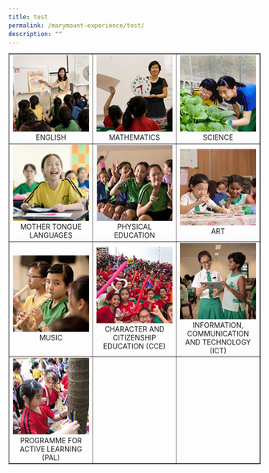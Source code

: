 ```yaml
---
title: test
permalink: /marymount-experience/test/
description: ""
---
```

<table style="border-collapse: collapse; width: 100%;" border="1">
	<tbody>
		<tr>
			<td style="width: 33.3333%; text-align: center;">
				<a href="/marymount-experience/curriculum/english">
					<img src="/images/c1.jpg">
					</a>ENGLISH
				</td>
			<td style="width: 33.3333%; text-align: center;">
				<a href="/marymount-experience/curriculum/mathematics/">
					<img src="/images/c2.jpg">
					</a>MATHEMATICS 
				</td>
					<td style="width: 33.3333%; text-align: center;">
				<a href="/marymount-experience/curriculum/science">
					<img src="/images/c3.jpg">
					</a>SCIENCE
				</td>
					</tr>
					<tr>
				<td style="width: 33.3333%; text-align: center;">
				<a href="/marymount-experience/curriculum/mother-tongue-languages">
					<img src="/images/c4.jpg">
					</a>MOTHER TONGUE LANGUAGES
							</td>
			<td style="width: 33.3333%; text-align: center;">
				<a href="/marymount-experience/curriculum/physical-education">
					<img src="/images/c5.jpg">
					</a>PHYSICAL EDUCATION
								</td>
								<td style="width: 33.3333%; text-align: center;">
				<a href="/marymount-experience/curriculum/aesthetics-art">
					<img src="/images/c6.jpg">
					</a>ART
								</td>
									</td>
								</tr>
								<tr>
									<td style="width: 33.3333%; text-align: center;">
				<a href="/marymount-experience/curriculum/aesthetics-music">
					<img src="/images/c7.jpg">
					</a>MUSIC
								</td>
												<td style="width: 33.3333%; text-align: center;">
				<a href="/marymount-experience/curriculum/character-and-citizenship-education-cce">
					<img src="/images/c8.jpg">
					</a>CHARACTER AND CITIZENSHIP EDUCATION (CCE)
								</td>
										<td style="width: 33.3333%; text-align: center;">
				<a href="/marymount-experience/curriculum/information-communication-and-technology-ict">
					<img src="/images/c9.jpg">
					</a>INFORMATION, COMMUNICATION AND TECHNOLOGY (ICT)
								</td>
											</tr>
											<tr>
													<td style="width: 33.3333%; text-align: center;">
				<a href="/marymount-experience/curriculum/programme-for-active-learning-pal/">
					<img src="/images/c0.jpg">
					</a>PROGRAMME FOR ACTIVE LEARNING (PAL)
								</td>
													<td style="width: 33.3333%; text-align: center;">&nbsp;</td>
													<td style="width: 33.3333%; text-align: center;">&nbsp;
												</tr>
											</tbody>
										</table>